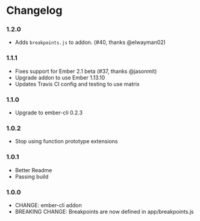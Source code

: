 # Changelog

### 1.2.0
- Adds `breakpoints.js` to addon. (#40, thanks @elwayman02)

### 1.1.1
- Fixes support for Ember 2.1 beta (#37, thanks @jasonmit)
- Upgrade addon to use Ember 1.13.10
- Updates Travis CI config and testing to use matrix

### 1.1.0
- Upgrade to ember-cli 0.2.3

### 1.0.2
- Stop using function prototype extensions

### 1.0.1
- Better Readme
- Passing build
### 1.0.0

- CHANGE: ember-cli addon
- BREAKING CHANGE: Breakpoints are now defined in app/breakpoints.js
